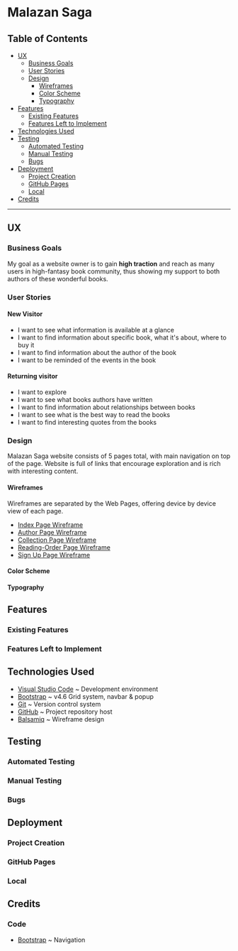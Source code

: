 # Malazan Saga

## Table of Contents
* [UX](#ux)
    * [Business Goals](#business-goals)
    * [User Stories](#user-stories)
    * [Design](#design)
        * [Wireframes](#wireframes)
        * [Color Scheme](#color-scheme)
        * [Typography](#typography)
* [Features](#features)
    * [Existing Features](#existing-features)
    * [Features Left to Implement](#features-left-to-implement)
* [Technologies Used](#technologies-used)
* [Testing](#testing)
    * [Automated Testing](#automated-testing)
    * [Manual Testing](#manual-testing)
    * [Bugs](#bugs)
* [Deployment](#deployment)
    * [Project Creation](#project-creation)
    * [GitHub Pages](#github-pages)
    * [Local](#local)
* [Credits](#credits)

---
## UX

### Business Goals
My goal as a website owner is to gain **high traction** and reach as many users in high-fantasy book community, thus showing my support to both authors of these wonderful books. 

### User Stories
#### New Visitor
* I want to see what information is available at a glance
* I want to find information about specific book, what it's about, where to buy it
* I want to find information about the author of the book
* I want to be reminded of the events in the book
#### Returning visitor
* I want to explore
* I want to see what books authors have written 
* I want to find information about relationships between books
* I want to see what is the best way to read the books
* I want to find interesting quotes from the books

### Design
Malazan Saga website consists of 5 pages total, with main navigation on top of the page. Website is full of links that encourage exploration and is rich with interesting content.
#### Wireframes
Wireframes are separated by the Web Pages, offering device by device view of each page.
* [Index Page Wireframe](./docs/wireframes/index-wireframe.pdf)
* [Author Page Wireframe](./docs/wireframes/author-wireframe.pdf)
* [Collection Page Wireframe](./docs/wireframes/collections-wireframe.pdf)
* [Reading-Order Page Wireframe](./docs/wireframes/reading-order-wireframe.pdf)
* [Sign Up Page Wireframe](./docs/wireframes/signup-wireframe.pdf)
#### Color Scheme
#### Typography

## Features
### Existing Features
### Features Left to Implement

## Technologies Used
* [Visual Studio Code](https://code.visualstudio.com/) ~ Development environment
* [Bootstrap](https://getbootstrap.com/docs/4.6/getting-started/introduction/) ~ v4.6 Grid system, navbar & popup
* [Git](https://git-scm.com/) ~ Version control system
* [GitHub](https://github.com/) ~ Project repository host
* [Balsamiq](https://balsamiq.com/) ~ Wireframe design

## Testing
### Automated Testing
### Manual Testing
### Bugs

## Deployment
### Project Creation
### GitHub Pages
### Local

## Credits
### Code
* [Bootstrap](https://getbootstrap.com/docs/4.6/components/navbar/) ~ Navigation




